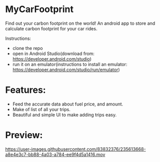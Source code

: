 # MyCarFootprint
Find out your carbon footprint on the world! An android app to store and calculate carbon footprint for your car rides.

Instructions:
- clone the repo
- open in Android Studio(download from: https://developer.android.com/studio)
- run it on an emulator(instructions to install an emulator: https://developer.android.com/studio/run/emulator)

# Features: 
- Feed the accurate data about fuel price, and amount.
- Make of list of all your trips.
- Beautiful and simple UI to make adding trips easy.

# Preview: 

https://user-images.githubusercontent.com/83832376/235613668-a8e4e3c7-bb88-4a03-a784-ee9f4d5a1416.mov

